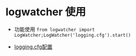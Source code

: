 # logwatcher 使用 #

+ 功能使用
    `from logwatcher import LogWatcher;LogWatcher('logging.cfg').start()`

+ [logging.cfg配置](https://github.com/imsilence/blogs/blob/master/python/python_logging.md)